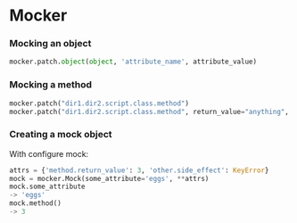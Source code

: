 # Mocker

### Mocking an object
```py
mocker.patch.object(object, 'attribute_name', attribute_value)
```

### Mocking a method
```py
mocker.patch("dir1.dir2.script.class.method")
mocker.patch("dir1.dir2.script.class.method", return_value="anything", new_callable=mocker.PropertyMock, create=True))

```

### Creating a mock object
With configure mock:
```py
attrs = {'method.return_value': 3, 'other.side_effect': KeyError}
mock = mocker.Mock(some_attribute='eggs', **attrs)
mock.some_attribute
-> 'eggs'
mock.method()
-> 3
```
